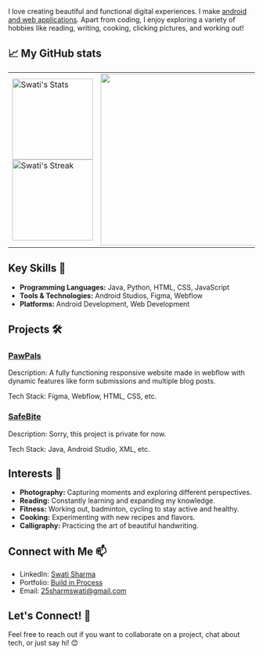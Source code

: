 I love creating beautiful and functional digital experiences. I make <u>android and web applications</u>. Apart from coding, I enjoy exploring a variety of hobbies like reading, writing, cooking, clicking pictures, and working out!

## 📈 My GitHub stats

<table style="border-collapse: collapse; border: none;">
  <tr style="border: none;">
    <td style="border: none;">
      <img src="https://github-readme-stats.vercel.app/api?username=swatified&theme=tokyonight&show_icons=true&hide_border=true&count_private=true" alt="Swati's Stats" height="165">
      <br>
      <img src="https://github-readme-streak-stats.herokuapp.com/?user=swatified&theme=tokyonight&hide_border=true" alt="Swati's Streak" height="165">
    </td>
    <td style="border: none;">
      <img src="https://i.ibb.co/QfGZ1K1/I-are-programmer-I-make-computer-Beep-Boop-Beep-Beep-Boop-cute-cat-programmer-blue-Sticker-for-Sale.jpg" height="350">
    </td>
  </tr>
</table>


## Key Skills 🔧

- **Programming Languages:** Java, Python, HTML, CSS, JavaScript
- **Tools & Technologies:** Android Studios, Figma, Webflow
- **Platforms:** Android Development, Web Development

## Projects 🛠️

### [PawPals]([link-to-another-project-repo](https://pet-adoption-project-by-swati.webflow.io/))

Description: A fully functioning responsive website made in webflow with dynamic features like form submissions and multiple blog posts.

Tech Stack: Figma, Webflow, HTML, CSS, etc.

### [SafeBite](https://github.com/codeetoadd/safebite)

Description: Sorry, this project is private for now.

Tech Stack: Java, Android Studio, XML, etc.


## Interests 🌟

- **Photography:** Capturing moments and exploring different perspectives.
- **Reading:** Constantly learning and expanding my knowledge.
- **Fitness:** Working out, badminton, cycling to stay active and healthy.
- **Cooking:** Experimenting with new recipes and flavors.
- **Calligraphy:** Practicing the art of beautiful handwriting.

## Connect with Me 📫

- LinkedIn: [Swati Sharma](https://www.linkedin.com/in/dev-swati/)
- Portfolio: [Build in Process](link-to-portfolio)
- Email: 25sharmswati@gmail.com

## Let's Connect! 🚀

Feel free to reach out if you want to collaborate on a project, chat about tech, or just say hi! 😊
